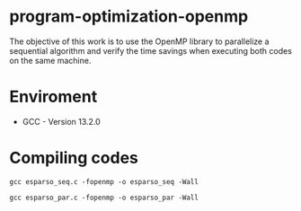 # program-optimization-openmp
The objective of this work is to use the OpenMP library to parallelize a sequential algorithm and verify the time savings when executing both codes on the same machine.

# Enviroment
- GCC - Version 13.2.0

# Compiling codes
```console
gcc esparso_seq.c -fopenmp -o esparso_seq -Wall
```

```console
gcc esparso_par.c -fopenmp -o esparso_par -Wall
```
